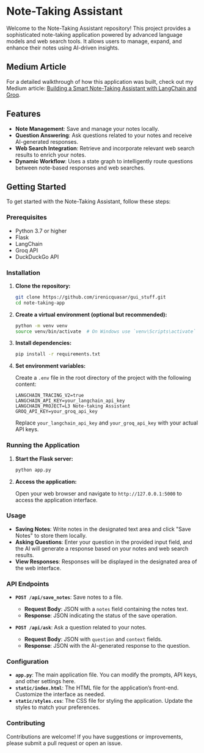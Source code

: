 # Note-Taking Assistant

Welcome to the Note-Taking Assistant repository! This project provides a sophisticated note-taking application powered by advanced language models and web search tools. It allows users to manage, expand, and enhance their notes using AI-driven insights.

## Medium Article

For a detailed walkthrough of how this application was built, check out my Medium article: [Building a Smart Note-Taking Assistant with LangChain and Groq](https://medium.com/@insatiablerohit/building-a-smart-note-taking-assistant-with-langchain-and-groq-part-0-laying-the-foundation-dde4297e07d4).


## Features

- **Note Management**: Save and manage your notes locally.
- **Question Answering**: Ask questions related to your notes and receive AI-generated responses.
- **Web Search Integration**: Retrieve and incorporate relevant web search results to enrich your notes.
- **Dynamic Workflow**: Uses a state graph to intelligently route questions between note-based responses and web searches.

## Getting Started

To get started with the Note-Taking Assistant, follow these steps:

### Prerequisites

- Python 3.7 or higher
- Flask
- LangChain
- Groq API
- DuckDuckGo API

### Installation

1. **Clone the repository:**

    ```bash
    git clone https://github.com/irenicquasar/gui_stuff.git
    cd note-taking-app
    ```

2. **Create a virtual environment (optional but recommended):**

    ```bash
    python -m venv venv
    source venv/bin/activate  # On Windows use `venv\Scripts\activate`
    ```

3. **Install dependencies:**

    ```bash
    pip install -r requirements.txt
    ```

4. **Set environment variables:**

    Create a `.env` file in the root directory of the project with the following content:

    ```
    LANGCHAIN_TRACING_V2=true
    LANGCHAIN_API_KEY=your_langchain_api_key
    LANGCHAIN_PROJECT=L3 Note-taking Assistant
    GROQ_API_KEY=your_groq_api_key
    ```

    Replace `your_langchain_api_key` and `your_groq_api_key` with your actual API keys.

### Running the Application

1. **Start the Flask server:**

    ```bash
    python app.py
    ```

2. **Access the application:**

    Open your web browser and navigate to `http://127.0.0.1:5000` to access the application interface.

### Usage

- **Saving Notes**: Write notes in the designated text area and click "Save Notes" to store them locally.
- **Asking Questions**: Enter your question in the provided input field, and the AI will generate a response based on your notes and web search results.
- **View Responses**: Responses will be displayed in the designated area of the web interface.

### API Endpoints

- **`POST /api/save_notes`**: Save notes to a file. 
  - **Request Body**: JSON with a `notes` field containing the notes text.
  - **Response**: JSON indicating the status of the save operation.

- **`POST /api/ask`**: Ask a question related to your notes.
  - **Request Body**: JSON with `question` and `context` fields.
  - **Response**: JSON with the AI-generated response to the question.

### Configuration

- **`app.py`**: The main application file. You can modify the prompts, API keys, and other settings here.
- **`static/index.html`**: The HTML file for the application’s front-end. Customize the interface as needed.
- **`static/styles.css`**: The CSS file for styling the application. Update the styles to match your preferences.

### Contributing

Contributions are welcome! If you have suggestions or improvements, please submit a pull request or open an issue.


